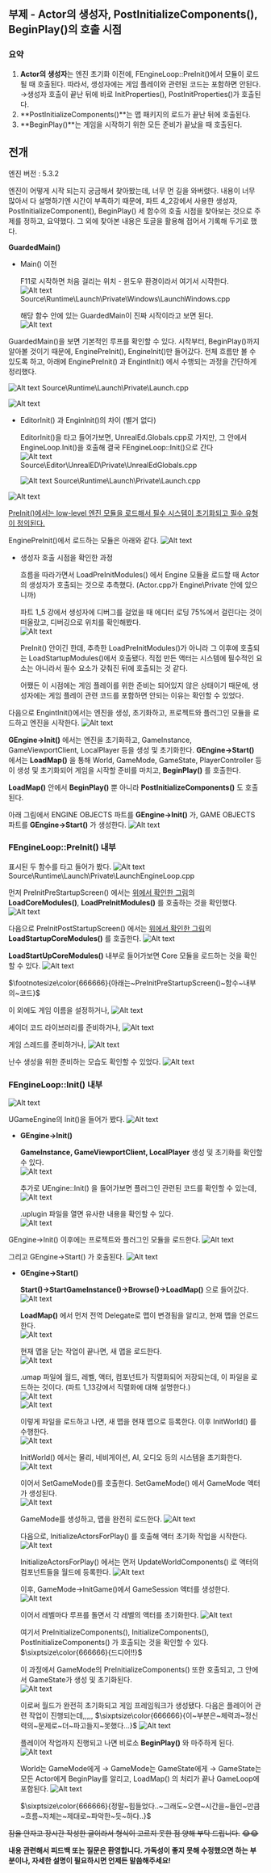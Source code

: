 ## 부제 - Actor의 생성자, PostInitializeComponents(), BeginPlay()의 호출 시점

### 요약

1. **Actor의 생성자**는 엔진 초기화 이전에, FEngineLoop::PreInit()에서 모듈이 로드될 때 호출된다. 따라서, 생성자에는 게임 플레이와 관련된 코드는 포함하면 안된다.
→생성자 호출이 끝난 뒤에 바로 InitProperties(), PostInitProperties()가 호출된다.
2. **PostInitializeComponents()**는 맵 패키지의 로드가 끝난 뒤에 호출된다.
3. **BeginPlay()**는 게임을 시작하기 위한 모든 준비가 끝났을 때 호출된다.

## 전개

엔진 버전 : 5.3.2

엔진이 어떻게 시작 되는지 궁금해서 찾아봤는데, 너무 먼 길을 와버렸다.
내용이 너무 많아서 다 설명하기엔 시간이 부족하기 때문에, 파트 4_2강에서 사용한 생성자, PostInitializeComponent(), BeginPlay() 세 함수의 호출 시점을 찾아보는 것으로 주제를 정하고, 요약했다.
그 외에 찾아본 내용은 토글을 활용해 접어서 기록해 두기로 했다.

**GuardedMain()**

- Main() 이전
    
    F11로 시작하면 처음 걸리는 위치 - 윈도우 환경이라서 여기서 시작한다.    
    ![Alt text](image.png)    
    Source\Runtime\Launch\Private\Windows\LaunchWindows.cpp
    
    해당 함수 안에 있는 GuardedMain이 진짜 시작이라고 보면 된다.    
    ![Alt text](image-1.png)
    

GuardedMain()을 보면 기본적인 루프를 확인할 수 있다.
시작부터, BeginPlay()까지 알아볼 것이기 때문에, EnginePreInit(), EngineInit()만 들어갔다.
전체 흐름만 볼 수 있도록 하고, 아래에 EnginePreInit() 과 EngintInit() 에서 수행되는 과정을 간단하게 정리했다.

![Alt text](image-2.png)
Source\Runtime\Launch\Private\Launch.cpp

![Alt text](image-3.png)
- EditorInit() 과 EnginInit()의 차이 (별거 없다)
    
    EditorInit()을 타고 들어가보면, UnrealEd.Globals.cpp로 가지만, 그 안에서 EngineLoop.Init()을 호출해 결국 FEngineLoop::Init()으로 간다    
    ![Alt text](image-4.png)    
    Source\Editor\UnrealED\Private\UnrealEdGlobals.cpp
    
    ![Alt text](image-5.png)
    Source\Runtime\Launch\Private\Launch.cpp
    

![Alt text](image-6.png)

[PreInit()에서는 low-level 엔진 모듈을 로드해서 필수 시스템이 초기화되고 필수 유형이 정의된다.](https://youtu.be/IaU2Hue-ApI?si=N7oco_i8u7q4P1Na&t=219)

EnginePreInit()에서 로드하는 모듈은 아래와 같다.
![Alt text](image-7.png)

- 생성자 호출 시점을 확인한 과정
    
    흐름을 따라가면서 LoadPreInitModules() 에서 Engine 모듈을 로드할 때 Actor의 생성자가 호출되는 것으로 추측했다. (Actor.cpp가 Engine\Private 안에 있으니까)
    
    파트 1_5 강에서 생성자에 디버그를 걸었을 때 에디터 로딩 75%에서 걸린다는 것이 떠올랐고, 디버깅으로 위치를 확인해봤다.    
    ![Alt text](image-8.png)
    
    PreInit() 안이긴 한데, 추측한 LoadPreInitModules()가 아니라 그 이후에 호출되는 LoadStartupModules()에서 호출됐다. 직접 만든 액터는 시스템에 필수적인 요소는 아니라서 필수 요소가 갖춰진 뒤에 호출되는 것 같다.
    
    어쨌든 이 시점에는 게임 플레이를 위한 준비는 되어있지 않은 상태이기 때문에, 생성자에는 게임 플레이 관련 코드를 포함하면 안되는 이유는 확인할 수 있었다.
    

다음으로 EngintInit()에서는 엔진을 생성, 초기화하고, 프로젝트와 플러그인 모듈을 로드하고 엔진을 시작한다.
![Alt text](image-9.png)

**GEngine→Init()** 에서는 엔진을 초기화하고, GameInstance, GameViewportClient, LocalPlayer 등을 생성 및 초기화한다.
**GEngine→Start()** 에서는 **LoadMap()** 을 통해 World, GameMode, GameState, PlayerController 등이 생성 및 초기화되어 게임을 시작할 준비를 마치고, **BeginPlay()** 를 호출한다.

**LoadMap()** 안에서 **BeginPlay()** 뿐 아니라 **PostInitializeComponents()** 도 호출된다.

아래 그림에서 ENGINE OBJECTS 파트를 **GEngine→Init()** 가, GAME OBJECTS 파트를 **GEngine→Start()** 가 생성한다.
![Alt text](image-10.png)

</aside>

### FEngineLoop::PreInit() 내부

표시된 두 함수를 타고 들어가 봤다.
![Alt text](image-11.png)
Source\Runtime\Launch\Private\LaunchEngineLoop.cpp

먼저 PreInitPreStartupScreen() 에서는 [위에서 확인한 그림](https://www.notion.so/BeginPlay-dde211ce76704302b62e1c7fd29c3669?pvs=21)의 **LoadCoreModules()**, **LoadPreInitModules()** 를 호출하는 것을 확인했다.
![Alt text](image-13.png)

다음으로 PreInitPostStartupScreen() 에서는 [위에서 확인한 그림](https://www.notion.so/BeginPlay-dde211ce76704302b62e1c7fd29c3669?pvs=21)의 **LoadStartupCoreModules()** 를 호출한다.
![Alt text](image-14.png)

**LoadStartUpCoreModules()** 내부로 들어가보면 Core 모듈을 로드하는 것을 확인할 수 있다.
![Alt text](image-15.png)

$\footnotesize\color{666666}{아래는~PreInitPreStartupScreen()~함수~내부의~코드}$

이 외에도 게임 이름을 설정하거나, 
![Alt text](image-16.png)

셰이더 코드 라이브러리를 준비하거나,
![Alt text](image-17.png)

게임 스레드를 준비하거나,
![Alt text](image-18.png)

난수 생성을 위한 준비하는 모습도 확인할 수 있었다.
![Alt text](image-19.png)

### FEngineLoop::Init() 내부

![Alt text](image-20.png)

UGameEngine의 Init()을 들어가 봤다.
![Alt text](image-21.png)

- **GEngine→Init()**
    
    **GameInstance, GameViewportClient, LocalPlayer** 생성 및 초기화를 확인할 수 있다.    
    ![Alt text](image-23.png)
    
    추가로 UEngine::Init() 을 들어가보면 플러그인 관련된 코드를 확인할 수 있는데,    
    ![Alt text](image-24.png)
    
    .uplugin 파일을 열면 유사한 내용을 확인할 수 있다.    
    ![Alt text](image-25.png)
    

GEngine→Init() 이후에는 프로젝트와 플러그인 모듈을 로드한다.
![Alt text](image-26.png)

그리고 GEngine→Start() 가 호출된다.
![Alt text](image-27.png)

- **GEngine→Start()**
    
    **Start()→StartGameInstance()→Browse()→LoadMap()** 으로 들어갔다.    
    ![Alt text](image-28.png)

    **LoadMap()** 에서 먼저 전역 Delegate로 맵이 변경됨을 알리고, 현재 맵을 언로드한다.    
    ![Alt text](image-29.png)
    
    현재 맵을 닫는 작업이 끝나면, 새 맵을 로드한다.    
    ![Alt text](image-30.png)
    
    .umap 파일에 월드, 레벨, 액터, 컴포넌트가 직렬화되어 저장되는데, 이 파일을 로드하는 것이다. (파트 1_13강에서 직렬화에 대해 설명한다.)    
    ![Alt text](image-31.png)    
    ![Alt text](image-32.png)
    
    이렇게 파일을 로드하고 나면, 새 맵을 현재 맵으로 등록한다. 이후 InitWorld() 를 수행한다.    
    ![Alt text](image-33.png)
    
    InitWorld() 에서는 물리, 네비게이션, AI, 오디오 등의 시스템을 초기화한다.    
    ![Alt text](image-34.png)
    
    이어서 SetGameMode()를 호출한다. SetGameMode() 에서 GameMode 액터가 생성된다.    
    ![Alt text](image-35.png)
    
    GameMode를 생성하고, 맵을 완전히 로드한다.
    ![Alt text](image-36.png)
    
    다음으로, InitializeActorsForPlay() 를 호출해 액터 초기화 작업을 시작한다.
    ![Alt text](image-37.png)
    
    InitializeActorsForPlay() 에서는 먼저 UpdateWorldComponents() 로 액터의 컴포넌트들을 월드에 등록한다.
    ![Alt text](image-38.png)
    
    이후, GameMode→InitGame()에서 GameSession 액터를 생성한다.
    ![Alt text](image-39.png)
    
    이어서 레벨마다 루프를 돌면서 각 레벨의 액터를 초기화한다.
    ![Alt text](image-40.png)
    
    여기서 PreInitializeComponents(), InitializeComponents(), PostInitializeComponents() 가 호출되는 것을 확인할 수 있다. $\sixptsize\color{666666}{드디어!!}$

    이 과정에서 GameMode의 PreInitializeComponents() 또한 호출되고, 그 안에서 GameState가 생성 및 초기화된다.    
    ![Alt text](image-41.png)
    
    이로써 월드가 완전히 초기화되고 게임 프레임워크가 생성됐다.
    다음은 플레이어 관련 작업이 진행되는데,,,,, $\sixptsize\color{666666}{이~부분은~체력과~정신력의~문제로~더~파고들지~못했다...}$
    ![Alt text](image-42.png)
    
    플레이어 작업까지 진행되고 나면 비로소 **BeginPlay()** 와 마주하게 된다.    
    ![Alt text](image-43.png)
    
    World는 GameMode에게 → GameMode는 GameState에게 → GameState는 모든 Actor에게 BeginPlay를 알리고, LoadMap() 의 처리가 끝나 GameLoop에 포함된다.
    ![Alt text](image-44.png)
    
    $\sixptsize\color{666666}{정말~힘들었다..~그래도~오랜~시간을~들인~만큼~흐름~자체는~제대로~파악한~듯~하다..}$


~~잠을 안자고 장시간 작성한 글이라서 형식이 고르지 못한 점 양해 부탁 드립니다.~~  ~~😂😂~~

**내용 관련해서 피드백 또는 질문은 환영합니다. 가독성이 좋지 못해 수정했으면 하는 부분이나, 자세한 설명이 필요하시면 언제든 말씀해주세요!**